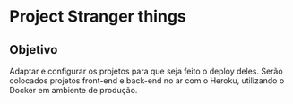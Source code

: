 # Project Stranger things

## Objetivo

Adaptar e configurar os projetos para que seja feito o deploy deles. Serão colocados projetos front-end e back-end no ar com o Heroku, utilizando o Docker em ambiente de produção. 

